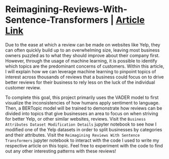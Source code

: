 # Reimagining-Reviews-With-Sentence-Transformers | [Article Link]([https://medium.com/@christian6251/the-overwatch-league-statistics-for-success-5b32782d67ee](https://medium.com/@christian6251/reimagining-reviews-with-sentence-transformers-9103c6988f62))
Due to the ease at which a review can be made on websites like Yelp, they can often quickly build up to an overwhelming size, leaving most business owners puzzled as to what they should improve about their company first. However, through the usage of machine learning, it is possible to identify which topics are the predominant concerns of customers. Within this article, I will explain how we can leverage machine learning to pinpoint topics of interest across thousands of reviews that a business could focus on to drive better reviews for their business to rely less on the luck of the individual customer review.  

To complete this goal, this project primarily uses the VADER model to first visualize the inconsistencies of how humans apply sentiment to language. Then, a BERTopic model will be trained to demonstrate how reviews can be divided into topics that give businesses an area to focus on when striving for better Yelp, or other similar websites, reviews. Visit the `Business Attributes Dataset Modification Details` jupyter notebook to see how I modified one of the Yelp datasets in order to split businesses by categories and their attributes. Visit the `Reimagining Reviews With Sentence Transformers` jupyter notebook to interact with the code I used to write my respective article on this topic. Feel free to experiment with the code to find out any other interesting patterns with these reviews! 
